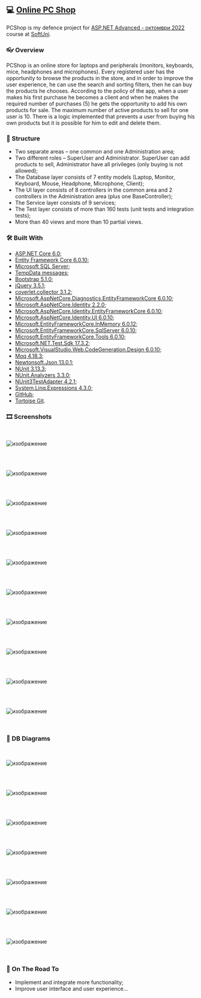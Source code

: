 ## :computer: [Online PC Shop](https://pcshopwebproject.azurewebsites.net/)

PCShop is my defence project for [ASP.NET Advanced - октомври 2022](https://softuni.bg/trainings/3854/asp-net-advanced-october-2022) course at [SoftUni](https://softuni.bg/).

### :eyeglasses: Overview

PCShop is an online store for laptops and peripherals (monitors, keyboards, mice, headphones and microphones). Every registered user has the opportunity to browse the products in the store, and in order to improve the user experience, he can use the search and sorting filters, then he can buy the products he chooses. According to the policy of the app, when a user makes his first purchase he becomes a client and when he makes the required number of purchases (5) he gets the opportunity to add his own products for sale. The maximum number of active products to sell for one user is 10. There is a logic implemented that prevents a user from buying his own products but it is possible for him to edit and delete them.

### :bricks: Structure

  + Two separate areas – one common and one Administration area;
  +	Two different roles – SuperUser and Administrator. SuperUser can add products to sell, Administrator have all privileges (only buying is not allowed);
  +	The Database layer consists of 7 entity models (Laptop, Monitor, Keyboard, Mouse, Headphone, Microphone, Client);
  +	The UI layer consists of 8 controllers in the common area and 2 controllers in the Administration area (plus one BaseController);
  +	The Service layer consists of 9 services;
  +	The Test layer consists of more than 160 tests (unit tests and integration tests);
  +	More than 40 views and more than 10 partial views.

### :hammer_and_wrench: Built With

-	[ASP.NET Core 6.0](https://learn.microsoft.com/en-us/aspnet/core/release-notes/aspnetcore-6.0?view=aspnetcore-7.0);
-	[Entity Framework Core 6.0.10](https://www.nuget.org/packages/Microsoft.EntityFrameworkCore/6.0.10);
-	[Microsoft SQL Server](https://www.microsoft.com/en-us/sql-server/sql-server-downloads);
-	[TempData messages](https://www.tutorialsteacher.com/mvc/tempdata-in-asp.net-mvc);
-	[Bootstrap 5.1.0](https://blog.getbootstrap.com/2021/08/04/bootstrap-5-1-0/);
-	[jQuery 3.5.1](https://blog.jquery.com/2020/05/04/jquery-3-5-1-released-fixing-a-regression/);
-	[coverlet.collector 3.1.2](https://www.nuget.org/packages/coverlet.collector);
-	[Microsoft.AspNetCore.Diagnostics.EntityFrameworkCore 6.0.10](https://www.nuget.org/packages/Microsoft.AspNetCore.Diagnostics.EntityFrameworkCore/6.0.0-rc.2.21480.10);
-	[Microsoft.AspNetCore.Identity 2.2.0](https://www.nuget.org/packages/Microsoft.AspNetCore.Identity/);
-	[Microsoft.AspNetCore.Identity.EntityFrameworkCore 6.0.10](https://www-0.nuget.org/packages/Microsoft.AspNetCore.Identity.EntityFrameworkCore/);
-	[Microsoft.AspNetCore.Identity.UI 6.0.10](https://www.nuget.org/packages/Microsoft.AspNetCore.Identity.UI/6.0.0-rc.2.21480.10);
-	[Microsoft.EntityFrameworkCore.InMemory 6.0.12](https://www.nuget.org/packages/Microsoft.EntityFrameworkCore.InMemory);
-	[Microsoft.EntityFrameworkCore.SqlServer 6.0.10](https://www.nuget.org/packages/Microsoft.EntityFrameworkCore.SqlServer/6.0.10);
-	[Microsoft.EntityFrameworkCore.Tools 6.0.10](https://www.nuget.org/packages/Microsoft.EntityFrameworkCore.Tools/6.0.10);
-	[Microsoft.NET.Test.Sdk 17.3.2](https://www.nuget.org/packages/Microsoft.NET.Test.Sdk/17.3.2);
-	[Microsoft.VisualStudio.Web.CodeGeneration.Design 6.0.10](https://www.nuget.org/packages/Microsoft.VisualStudio.Web.CodeGeneration.Design/6.0.10);
-	[Moq 4.18.3](https://www.nuget.org/packages/Moq/636.0.0);
-	[Newtonsoft.Json 13.0.1](https://www.nuget.org/packages/Newtonsoft.Json/);
-	[NUnit 3.13.3](https://www.nuget.org/packages/NUnit/);
-	[NUnit.Analyzers 3.3.0](https://www.nuget.org/packages/NUnit.Analyzers/3.3.0);
-	[NUnit3TestAdapter 4.2.1](https://www.nuget.org/packages/NUnit3TestAdapter/4.2.1);
-	[System.Linq.Expressions 4.3.0](https://www.nuget.org/packages/System.Linq.Expressions/);
-	[GitHub](https://github.com/);
-	[Tortoise Git](https://tortoisegit.org/).

### :film_strip: Screenshots

<br>

![изображение](https://user-images.githubusercontent.com/82647282/208303441-3b3aa72e-61d9-4cab-b282-cd6834297122.png)

<br>

<br>

![изображение](https://user-images.githubusercontent.com/82647282/208303448-8825c2b5-23a5-4d4e-a877-bdb2295bc551.png)

<br>

<br>

![изображение](https://user-images.githubusercontent.com/82647282/208303456-ba5e0125-e708-41ac-bb84-938ae7e60014.png)

<br>

<br>

![изображение](https://user-images.githubusercontent.com/82647282/208303462-3ae62cef-3ae7-45d0-91f9-427e0752d7dc.png)

<br>

<br>

![изображение](https://user-images.githubusercontent.com/82647282/208303466-f3301db3-b61e-4343-b99a-ade60014138e.png)

<br>

<br>

![изображение](https://user-images.githubusercontent.com/82647282/208303471-82534694-81ef-43ae-b6e4-f0e169dee58c.png)

<br>

<br>

![изображение](https://user-images.githubusercontent.com/82647282/208303478-3324c129-3372-40d5-9650-651b851c8c5d.png)

<br>

<br>

![изображение](https://user-images.githubusercontent.com/82647282/208303488-f2b5a3a1-d9b1-4969-84d3-dc7216218638.png)

<br>

<br>

![изображение](https://user-images.githubusercontent.com/82647282/208303493-a2957e03-58e1-4ad8-a807-30f7070bf750.png)

<br>

<br>

![изображение](https://user-images.githubusercontent.com/82647282/208303496-e3cf8b48-0ee9-4595-ab92-7f2ff8414571.png)

<br>

### :pushpin: DB Diagrams

<br>

![изображение](https://user-images.githubusercontent.com/82647282/208303505-feb1dd37-8357-499f-a4e5-875c71afe6b7.png)

<br>

<br>

![изображение](https://user-images.githubusercontent.com/82647282/208303514-a5f0e429-cd20-4a36-ba14-b2dbdc028420.png)

<br>

<br>

![изображение](https://user-images.githubusercontent.com/82647282/208303526-180ebd76-c32e-44ec-9176-d4ed1b5c64b3.png)

<br>

<br>

![изображение](https://user-images.githubusercontent.com/82647282/208303536-a7f5cab7-58be-44ac-bbf1-201e2e079aa4.png)

<br>

<br>

![изображение](https://user-images.githubusercontent.com/82647282/208303543-3b813743-ff75-461a-bbd9-aa870f44b91c.png)

<br>

<br>

![изображение](https://user-images.githubusercontent.com/82647282/208303550-2c6732c6-be64-46b7-89c7-b65e062fc421.png)

<br>

<br>

![изображение](https://user-images.githubusercontent.com/82647282/208303560-8739d155-e4a0-4e63-8a3e-33add47dba50.png)

<br>

### :cowboy_hat_face: On The Road To

  + Implement and integrate more functionality;
  + Improve user interface and user experience...
  